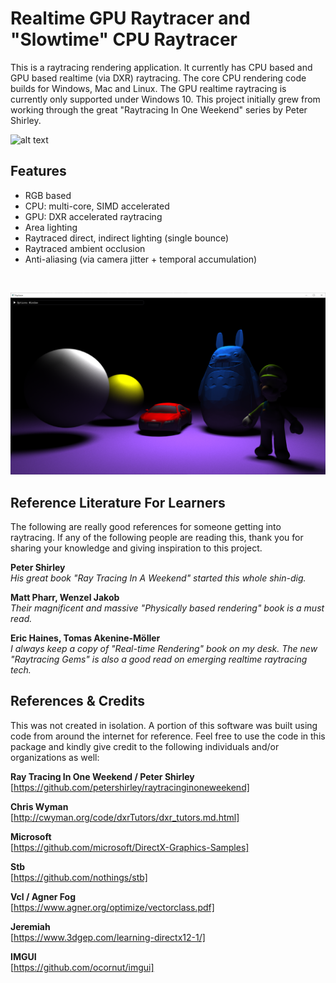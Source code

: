# Realtime GPU Raytracer and "Slowtime" CPU Raytracer
This is a raytracing rendering application. It currently has CPU based and GPU based realtime (via DXR) raytracing. The core CPU rendering code builds for Windows, Mac and Linux. The GPU realtime raytracing is currently only supported under Windows 10. This project initially grew from working through the great "Raytracing In One Weekend" series by Peter Shirley.
<br>

![alt text](https://github.com/KhoiFish/raytracer/blob/master/SavedImages/final.png "CPU traced image")
<br>

## Features
* RGB based
* CPU: multi-core, SIMD accelerated
* GPU: DXR accelerated raytracing
* Area lighting
* Raytraced direct, indirect lighting (single bounce)
* Raytraced ambient occlusion
* Anti-aliasing (via camera jitter + temporal accumulation)
<br>

![alt text](https://github.com/KhoiFish/raytracer/blob/master/SavedImages/realtime.png "GPU traced image")
<br>

## Reference Literature For Learners

The following are really good references for someone getting into raytracing. If any of the following people are reading this, thank you for sharing your knowledge and giving inspiration to this project.

**Peter Shirley**
<br>
*His great book "Ray Tracing In A Weekend" started this whole shin-dig.*
  
**Matt Pharr, Wenzel Jakob**
<br>
*Their magnificent and massive "Physically based rendering" book is a must read.*

**Eric Haines, Tomas Akenine-Möller**
<br>
*I always keep a copy of "Real-time Rendering" book on my desk. The new "Raytracing Gems" is also a good read on emerging realtime raytracing tech.*

## References & Credits

This was not created in isolation. A portion of this software was built using code from around the internet for reference. Feel free to use the code in this package and kindly give credit to the following individuals and/or organizations as well:

**Ray Tracing In One Weekend / Peter Shirley**
<br>
[https://github.com/petershirley/raytracinginoneweekend]

**Chris Wyman**
<br>
[http://cwyman.org/code/dxrTutors/dxr_tutors.md.html]

**Microsoft**
<br>
[https://github.com/microsoft/DirectX-Graphics-Samples]

**Stb**
<br>
[https://github.com/nothings/stb]

**Vcl / Agner Fog**
<br>
[https://www.agner.org/optimize/vectorclass.pdf]

**Jeremiah**
<br>
[https://www.3dgep.com/learning-directx12-1/]

**IMGUI**
<br>
[https://github.com/ocornut/imgui]


